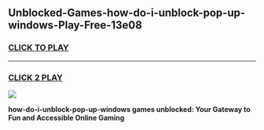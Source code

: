 
## Unblocked-Games-how-do-i-unblock-pop-up-windows-Play-Free-13e08
<h3>
<a href="https://premium76.site?title=how-do-i-unblock-pop-up-windows&ref=18A1">CLICK TO PLAY</a></h3>
<hr>

<h3>
<a href="https://premium76.site?title=how-do-i-unblock-pop-up-windows&ref=18A1">CLICK 2 PLAY</a>
  
</h3>

<a href="https://premium76.site?title=how-do-i-unblock-pop-up-windows&ref=18A1"><img src="https://clearcache.store/games.png"></a>


**how-do-i-unblock-pop-up-windows games unblocked: Your Gateway to Fun and Accessible Online Gaming**
